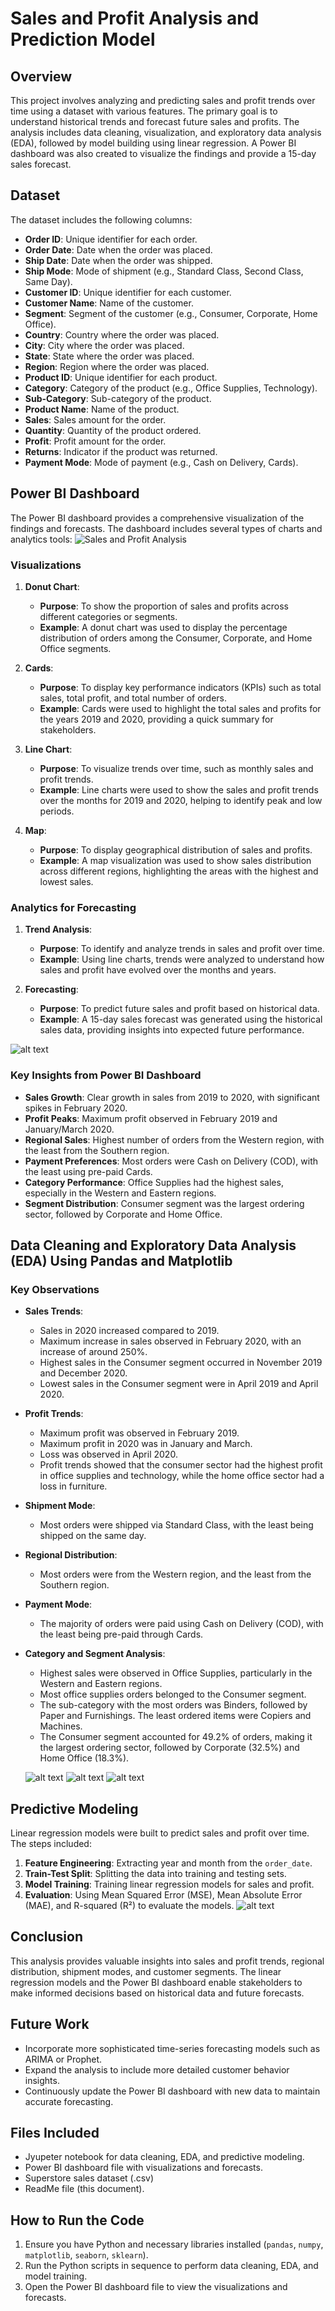 # **Sales and Profit Analysis and Prediction Model**

## **Overview**
This project involves analyzing and predicting sales and profit trends over time using a dataset with various features. The primary goal is to understand historical trends and forecast future sales and profits. The analysis includes data cleaning, visualization, and exploratory data analysis (EDA), followed by model building using linear regression. A Power BI dashboard was also created to visualize the findings and provide a 15-day sales forecast.

## **Dataset**
The dataset includes the following columns:
- **Order ID**: Unique identifier for each order.
- **Order Date**: Date when the order was placed.
- **Ship Date**: Date when the order was shipped.
- **Ship Mode**: Mode of shipment (e.g., Standard Class, Second Class, Same Day).
- **Customer ID**: Unique identifier for each customer.
- **Customer Name**: Name of the customer.
- **Segment**: Segment of the customer (e.g., Consumer, Corporate, Home Office).
- **Country**: Country where the order was placed.
- **City**: City where the order was placed.
- **State**: State where the order was placed.
- **Region**: Region where the order was placed.
- **Product ID**: Unique identifier for each product.
- **Category**: Category of the product (e.g., Office Supplies, Technology).
- **Sub-Category**: Sub-category of the product.
- **Product Name**: Name of the product.
- **Sales**: Sales amount for the order.
- **Quantity**: Quantity of the product ordered.
- **Profit**: Profit amount for the order.
- **Returns**: Indicator if the product was returned.
- **Payment Mode**: Mode of payment (e.g., Cash on Delivery, Cards).


## **Power BI Dashboard**
The Power BI dashboard provides a comprehensive visualization of the findings and forecasts. The dashboard includes several types of charts and analytics tools: 
![Sales and Profit Analysis](<Screenshot 2024-06-17 103357.png>)

### **Visualizations**
1. **Donut Chart**:
   - **Purpose**: To show the proportion of sales and profits across different categories or segments.
   - **Example**: A donut chart was used to display the percentage distribution of orders among the Consumer, Corporate, and Home Office segments.

2. **Cards**:
   - **Purpose**: To display key performance indicators (KPIs) such as total sales, total profit, and total number of orders.
   - **Example**: Cards were used to highlight the total sales and profits for the years 2019 and 2020, providing a quick summary for stakeholders.

3. **Line Chart**:
   - **Purpose**: To visualize trends over time, such as monthly sales and profit trends.
   - **Example**: Line charts were used to show the sales and profit trends over the months for 2019 and 2020, helping to identify peak and low periods.

4. **Map**:
   - **Purpose**: To display geographical distribution of sales and profits.
   - **Example**: A map visualization was used to show sales distribution across different regions, highlighting the areas with the highest and lowest sales.

### **Analytics for Forecasting**
1. **Trend Analysis**:
   - **Purpose**: To identify and analyze trends in sales and profit over time.
   - **Example**: Using line charts, trends were analyzed to understand how sales and profit have evolved over the months and years.

2. **Forecasting**:
   - **Purpose**: To predict future sales and profit based on historical data.
   - **Example**: A 15-day sales forecast was generated using the historical sales data, providing insights into expected future performance.

![alt text](<Screenshot 2024-06-17 103431.png>)

### **Key Insights from Power BI Dashboard**
- **Sales Growth**: Clear growth in sales from 2019 to 2020, with significant spikes in February 2020.
- **Profit Peaks**: Maximum profit observed in February 2019 and January/March 2020.
- **Regional Sales**: Highest number of orders from the Western region, with the least from the Southern region.
- **Payment Preferences**: Most orders were Cash on Delivery (COD), with the least using pre-paid Cards.
- **Category Performance**: Office Supplies had the highest sales, especially in the Western and Eastern regions.
- **Segment Distribution**: Consumer segment was the largest ordering sector, followed by Corporate and Home Office.

## **Data Cleaning and Exploratory Data Analysis (EDA) Using Pandas and Matplotlib**
### **Key Observations**
- **Sales Trends**:
  - Sales in 2020 increased compared to 2019.
  - Maximum increase in sales observed in February 2020, with an increase of around 250%.
  - Highest sales in the Consumer segment occurred in November 2019 and December 2020.
  - Lowest sales in the Consumer segment were in April 2019 and April 2020.
  
- **Profit Trends**:
  - Maximum profit was observed in February 2019.
  - Maximum profit in 2020 was in January and March.
  - Loss was observed in April 2020.
  - Profit trends showed that the consumer sector had the highest profit in office supplies and technology, while the home office sector had a loss in furniture.

- **Shipment Mode**:
  - Most orders were shipped via Standard Class, with the least being shipped on the same day.
  
- **Regional Distribution**:
  - Most orders were from the Western region, and the least from the Southern region.
  
- **Payment Mode**:
  - The majority of orders were paid using Cash on Delivery (COD), with the least being pre-paid through Cards.
  
- **Category and Segment Analysis**:
  - Highest sales were observed in Office Supplies, particularly in the Western and Eastern regions.
  - Most office supplies orders belonged to the Consumer segment.
  - The sub-category with the most orders was Binders, followed by Paper and Furnishings. The least ordered items were Copiers and Machines.
  - The Consumer segment accounted for 49.2% of orders, making it the largest ordering sector, followed by Corporate (32.5%) and Home Office (18.3%).
  
  ![alt text](output.png)
  ![alt text](pie.png)
  ![alt text](output1.png)

## **Predictive Modeling**
Linear regression models were built to predict sales and profit over time. The steps included:

1. **Feature Engineering**: Extracting year and month from the `order_date`.
2. **Train-Test Split**: Splitting the data into training and testing sets.
3. **Model Training**: Training linear regression models for sales and profit.
4. **Evaluation**: Using Mean Squared Error (MSE), Mean Absolute Error (MAE), and R-squared (R²) to evaluate the models.
![alt text](pred.png)

## **Conclusion**
This analysis provides valuable insights into sales and profit trends, regional distribution, shipment modes, and customer segments. The linear regression models and the Power BI dashboard enable stakeholders to make informed decisions based on historical data and future forecasts.


## **Future Work**
- Incorporate more sophisticated time-series forecasting models such as ARIMA or Prophet.
- Expand the analysis to include more detailed customer behavior insights.
- Continuously update the Power BI dashboard with new data to maintain accurate forecasting.

## **Files Included**
- Jyupeter notebook for data cleaning, EDA, and predictive modeling.
- Power BI dashboard file with visualizations and forecasts.
- Superstore sales dataset (.csv)
- ReadMe file (this document).

## **How to Run the Code**
1. Ensure you have Python and necessary libraries installed (`pandas`, `numpy`, `matplotlib`, `seaborn`, `sklearn`).
2. Run the Python scripts in sequence to perform data cleaning, EDA, and model training.
3. Open the Power BI dashboard file to view the visualizations and forecasts.

